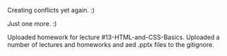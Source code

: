 
Creating conflicts yet again. :)

Just one more. :)

Uploaded homework for lecture #13-HTML-and-CSS-Basics.
Uploaded a number of lectures and homeworks and aed .pptx files to the gitignore.
